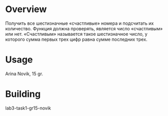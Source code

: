 # Overview

Получить все шестизначные «счастливые» номера и подсчитать их количество.
Функция должна проверять, является число «счастливым» или нет. «Счастливым»
называется такое шестизначное число, у которого сумма первых трех цифр равна
сумме последних трех.

# Usage

Arina Novik, 15 gr.

# Building

lab3-task1-gr15-novik
